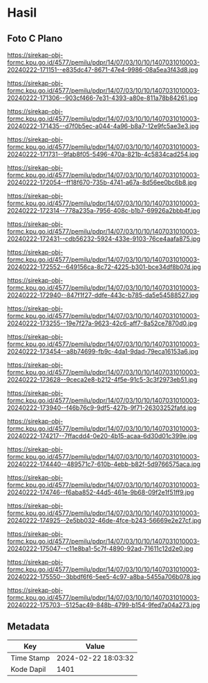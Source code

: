 # Hasil

## Foto C Plano

https://sirekap-obj-formc.kpu.go.id/4577/pemilu/pdpr/14/07/03/10/10/1407031010003-20240222-171151--e835dc47-8671-47e4-9986-08a5ea3f43d8.jpg

https://sirekap-obj-formc.kpu.go.id/4577/pemilu/pdpr/14/07/03/10/10/1407031010003-20240222-171306--903cf466-7e31-4393-a80e-811a78b84261.jpg

https://sirekap-obj-formc.kpu.go.id/4577/pemilu/pdpr/14/07/03/10/10/1407031010003-20240222-171435--d7f0b5ec-a044-4a96-b8a7-12e9fc5ae3e3.jpg

https://sirekap-obj-formc.kpu.go.id/4577/pemilu/pdpr/14/07/03/10/10/1407031010003-20240222-171731--9fab8f05-5496-470a-821b-4c5834cad254.jpg

https://sirekap-obj-formc.kpu.go.id/4577/pemilu/pdpr/14/07/03/10/10/1407031010003-20240222-172054--ff18f670-735b-4741-a67a-8d56ee0bc6b8.jpg

https://sirekap-obj-formc.kpu.go.id/4577/pemilu/pdpr/14/07/03/10/10/1407031010003-20240222-172314--778a235a-7956-408c-b1b7-69926a2bbb4f.jpg

https://sirekap-obj-formc.kpu.go.id/4577/pemilu/pdpr/14/07/03/10/10/1407031010003-20240222-172431--cdb56232-5924-433e-9103-76ce4aafa875.jpg

https://sirekap-obj-formc.kpu.go.id/4577/pemilu/pdpr/14/07/03/10/10/1407031010003-20240222-172552--649156ca-8c72-4225-b301-bce34df8b07d.jpg

https://sirekap-obj-formc.kpu.go.id/4577/pemilu/pdpr/14/07/03/10/10/1407031010003-20240222-172940--847f1f27-ddfe-443c-b785-da5e54588527.jpg

https://sirekap-obj-formc.kpu.go.id/4577/pemilu/pdpr/14/07/03/10/10/1407031010003-20240222-173255--19e7f27a-9623-42c6-aff7-8a52ce7870d0.jpg

https://sirekap-obj-formc.kpu.go.id/4577/pemilu/pdpr/14/07/03/10/10/1407031010003-20240222-173454--a8b74699-fb9c-4da1-9dad-79eca16153a6.jpg

https://sirekap-obj-formc.kpu.go.id/4577/pemilu/pdpr/14/07/03/10/10/1407031010003-20240222-173628--9ceca2e8-b212-4f5e-91c5-3c3f2973eb51.jpg

https://sirekap-obj-formc.kpu.go.id/4577/pemilu/pdpr/14/07/03/10/10/1407031010003-20240222-173940--f46b76c9-9df5-427b-9f71-26303252fafd.jpg

https://sirekap-obj-formc.kpu.go.id/4577/pemilu/pdpr/14/07/03/10/10/1407031010003-20240222-174217--7ffacdd4-0e20-4b15-acaa-6d30d01c399e.jpg

https://sirekap-obj-formc.kpu.go.id/4577/pemilu/pdpr/14/07/03/10/10/1407031010003-20240222-174440--489571c7-610b-4ebb-b82f-5d9766575aca.jpg

https://sirekap-obj-formc.kpu.go.id/4577/pemilu/pdpr/14/07/03/10/10/1407031010003-20240222-174746--f6aba852-44d5-461e-9b68-09f2e1f51ff9.jpg

https://sirekap-obj-formc.kpu.go.id/4577/pemilu/pdpr/14/07/03/10/10/1407031010003-20240222-174925--2e5bb032-46de-4fce-b243-56669e2e27cf.jpg

https://sirekap-obj-formc.kpu.go.id/4577/pemilu/pdpr/14/07/03/10/10/1407031010003-20240222-175047--c11e8ba1-5c7f-4890-92ad-71611c12d2e0.jpg

https://sirekap-obj-formc.kpu.go.id/4577/pemilu/pdpr/14/07/03/10/10/1407031010003-20240222-175550--3bbdf6f6-5ee5-4c97-a8ba-5455a706b078.jpg

https://sirekap-obj-formc.kpu.go.id/4577/pemilu/pdpr/14/07/03/10/10/1407031010003-20240222-175703--5125ac49-848b-4799-b154-9fed7a04a273.jpg


## Metadata

| Key        | Value               |
| ---------- | ------------------- |
| Time Stamp | 2024-02-22 18:03:32 |
| Kode Dapil | 1401                |



